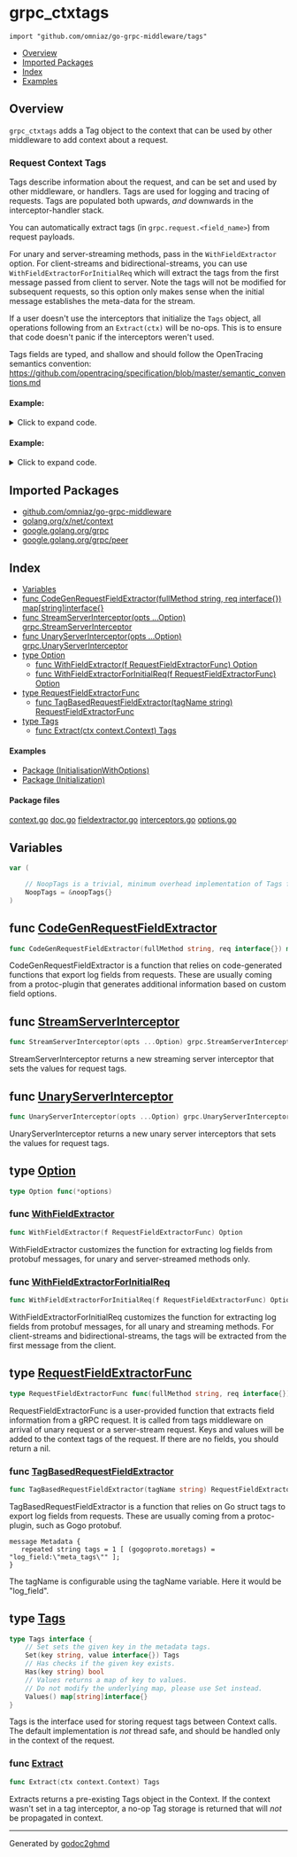 # grpc_ctxtags
`import "github.com/omniaz/go-grpc-middleware/tags"`

* [Overview](#pkg-overview)
* [Imported Packages](#pkg-imports)
* [Index](#pkg-index)
* [Examples](#pkg-examples)

## <a name="pkg-overview">Overview</a>
`grpc_ctxtags` adds a Tag object to the context that can be used by other middleware to add context about a request.

### Request Context Tags
Tags describe information about the request, and can be set and used by other middleware, or handlers. Tags are used
for logging and tracing of requests. Tags are populated both upwards, *and* downwards in the interceptor-handler stack.

You can automatically extract tags (in `grpc.request.<field_name>`) from request payloads.

For unary and server-streaming methods, pass in the `WithFieldExtractor` option. For client-streams and bidirectional-streams, you can
use `WithFieldExtractorForInitialReq` which will extract the tags from the first message passed from client to server.
Note the tags will not be modified for subsequent requests, so this option only makes sense when the initial message
establishes the meta-data for the stream.

If a user doesn't use the interceptors that initialize the `Tags` object, all operations following from an `Extract(ctx)`
will be no-ops. This is to ensure that code doesn't panic if the interceptors weren't used.

Tags fields are typed, and shallow and should follow the OpenTracing semantics convention:
<a href="https://github.com/opentracing/specification/blob/master/semantic_conventions.md">https://github.com/opentracing/specification/blob/master/semantic_conventions.md</a>

#### Example:

<details>
<summary>Click to expand code.</summary>

```go
opts := []grpc_ctxtags.Option{
    grpc_ctxtags.WithFieldExtractorForInitialReq(grpc_ctxtags.TagBasedRequestFieldExtractor("log_fields")),
}
_ = grpc.NewServer(
    grpc.StreamInterceptor(grpc_ctxtags.StreamServerInterceptor(opts...)),
    grpc.UnaryInterceptor(grpc_ctxtags.UnaryServerInterceptor(opts...)),
)
```

</details>

#### Example:

<details>
<summary>Click to expand code.</summary>

```go
opts := []grpc_ctxtags.Option{
    grpc_ctxtags.WithFieldExtractor(grpc_ctxtags.TagBasedRequestFieldExtractor("log_fields")),
}
_ = grpc.NewServer(
    grpc.StreamInterceptor(grpc_ctxtags.StreamServerInterceptor(opts...)),
    grpc.UnaryInterceptor(grpc_ctxtags.UnaryServerInterceptor(opts...)),
)
```

</details>

## <a name="pkg-imports">Imported Packages</a>

- [github.com/omniaz/go-grpc-middleware](./..)
- [golang.org/x/net/context](https://godoc.org/golang.org/x/net/context)
- [google.golang.org/grpc](https://godoc.org/google.golang.org/grpc)
- [google.golang.org/grpc/peer](https://godoc.org/google.golang.org/grpc/peer)

## <a name="pkg-index">Index</a>
* [Variables](#pkg-variables)
* [func CodeGenRequestFieldExtractor(fullMethod string, req interface{}) map[string]interface{}](#CodeGenRequestFieldExtractor)
* [func StreamServerInterceptor(opts ...Option) grpc.StreamServerInterceptor](#StreamServerInterceptor)
* [func UnaryServerInterceptor(opts ...Option) grpc.UnaryServerInterceptor](#UnaryServerInterceptor)
* [type Option](#Option)
  * [func WithFieldExtractor(f RequestFieldExtractorFunc) Option](#WithFieldExtractor)
  * [func WithFieldExtractorForInitialReq(f RequestFieldExtractorFunc) Option](#WithFieldExtractorForInitialReq)
* [type RequestFieldExtractorFunc](#RequestFieldExtractorFunc)
  * [func TagBasedRequestFieldExtractor(tagName string) RequestFieldExtractorFunc](#TagBasedRequestFieldExtractor)
* [type Tags](#Tags)
  * [func Extract(ctx context.Context) Tags](#Extract)

#### <a name="pkg-examples">Examples</a>
* [Package (InitialisationWithOptions)](#example__initialisationWithOptions)
* [Package (Initialization)](#example__initialization)

#### <a name="pkg-files">Package files</a>
[context.go](./context.go) [doc.go](./doc.go) [fieldextractor.go](./fieldextractor.go) [interceptors.go](./interceptors.go) [options.go](./options.go) 

## <a name="pkg-variables">Variables</a>
``` go
var (

    // NoopTags is a trivial, minimum overhead implementation of Tags for which all operations are no-ops.
    NoopTags = &noopTags{}
)
```

## <a name="CodeGenRequestFieldExtractor">func</a> [CodeGenRequestFieldExtractor](./fieldextractor.go#L23)
``` go
func CodeGenRequestFieldExtractor(fullMethod string, req interface{}) map[string]interface{}
```
CodeGenRequestFieldExtractor is a function that relies on code-generated functions that export log fields from requests.
These are usually coming from a protoc-plugin that generates additional information based on custom field options.

## <a name="StreamServerInterceptor">func</a> [StreamServerInterceptor](./interceptors.go#L26)
``` go
func StreamServerInterceptor(opts ...Option) grpc.StreamServerInterceptor
```
StreamServerInterceptor returns a new streaming server interceptor that sets the values for request tags.

## <a name="UnaryServerInterceptor">func</a> [UnaryServerInterceptor](./interceptors.go#L14)
``` go
func UnaryServerInterceptor(opts ...Option) grpc.UnaryServerInterceptor
```
UnaryServerInterceptor returns a new unary server interceptors that sets the values for request tags.

## <a name="Option">type</a> [Option](./options.go#L26)
``` go
type Option func(*options)
```

### <a name="WithFieldExtractor">func</a> [WithFieldExtractor](./options.go#L30)
``` go
func WithFieldExtractor(f RequestFieldExtractorFunc) Option
```
WithFieldExtractor customizes the function for extracting log fields from protobuf messages, for
unary and server-streamed methods only.

### <a name="WithFieldExtractorForInitialReq">func</a> [WithFieldExtractorForInitialReq](./options.go#L39)
``` go
func WithFieldExtractorForInitialReq(f RequestFieldExtractorFunc) Option
```
WithFieldExtractorForInitialReq customizes the function for extracting log fields from protobuf messages,
for all unary and streaming methods. For client-streams and bidirectional-streams, the tags will be
extracted from the first message from the client.

## <a name="RequestFieldExtractorFunc">type</a> [RequestFieldExtractorFunc](./fieldextractor.go#L13)
``` go
type RequestFieldExtractorFunc func(fullMethod string, req interface{}) map[string]interface{}
```
RequestFieldExtractorFunc is a user-provided function that extracts field information from a gRPC request.
It is called from tags middleware on arrival of unary request or a server-stream request.
Keys and values will be added to the context tags of the request. If there are no fields, you should return a nil.

### <a name="TagBasedRequestFieldExtractor">func</a> [TagBasedRequestFieldExtractor](./fieldextractor.go#L43)
``` go
func TagBasedRequestFieldExtractor(tagName string) RequestFieldExtractorFunc
```
TagBasedRequestFieldExtractor is a function that relies on Go struct tags to export log fields from requests.
These are usually coming from a protoc-plugin, such as Gogo protobuf.

	message Metadata {
	   repeated string tags = 1 [ (gogoproto.moretags) = "log_field:\"meta_tags\"" ];
	}

The tagName is configurable using the tagName variable. Here it would be "log_field".

## <a name="Tags">type</a> [Tags](./context.go#L19-L27)
``` go
type Tags interface {
    // Set sets the given key in the metadata tags.
    Set(key string, value interface{}) Tags
    // Has checks if the given key exists.
    Has(key string) bool
    // Values returns a map of key to values.
    // Do not modify the underlying map, please use Set instead.
    Values() map[string]interface{}
}
```
Tags is the interface used for storing request tags between Context calls.
The default implementation is *not* thread safe, and should be handled only in the context of the request.

### <a name="Extract">func</a> [Extract](./context.go#L63)
``` go
func Extract(ctx context.Context) Tags
```
Extracts returns a pre-existing Tags object in the Context.
If the context wasn't set in a tag interceptor, a no-op Tag storage is returned that will *not* be propagated in context.

- - -
Generated by [godoc2ghmd](https://github.com/GandalfUK/godoc2ghmd)